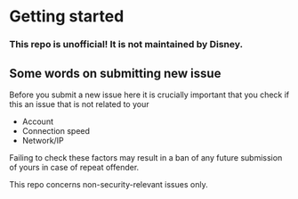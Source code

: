 # Getting started

### This repo is unofficial! It is not maintained by Disney.

## Some words on submitting new issue
Before you submit a new issue here it is crucially important that you check if this an issue that is not related to your
* Account
* Connection speed
* Network/IP

Failing to check these factors may result in a ban of any future submission of yours in case of repeat offender.

This repo concerns non-security-relevant issues only.
